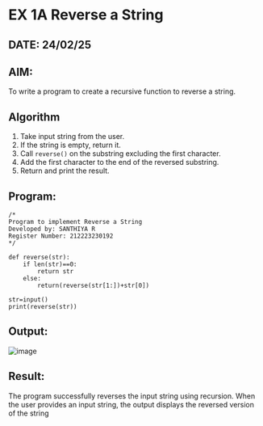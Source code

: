 # EX 1A Reverse a String
## DATE: 24/02/25
## AIM:
To write a program to create a recursive function to reverse a string.

## Algorithm

1. Take input string from the user.  
2. If the string is empty, return it.  
3. Call `reverse()` on the substring excluding the first character.  
4. Add the first character to the end of the reversed substring.  
5. Return and print the result.  

## Program:
```
/*
Program to implement Reverse a String
Developed by: SANTHIYA R
Register Number: 212223230192
*/
```

```
def reverse(str):
    if len(str)==0:
        return str
    else:
        return(reverse(str[1:])+str[0])
    
str=input()
print(reverse(str))
```

## Output:

![image](https://github.com/user-attachments/assets/80ba9426-d875-4fbc-82df-fa4077209f30)


## Result:
The program successfully reverses the input string using recursion. When the user provides an input string, the output displays the reversed version of the string

